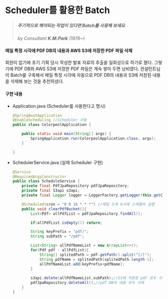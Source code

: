 # Scheduler를 활용한 Batch

> ##### 주기적으로 해야되는 작업이 있다면 Batch를 사용해 보세요
>
> *by Consultant **K.M.Park** (1976~)*



#### 매일 특정 시각에 PDF DB의 내용과 AWS S3에 저장한 PDF 파일 삭제

회원이 없기에 초기 기획 당시 작성한 발표 자료의 추출을 일회성으로 하기로 했다. 그렇기에 PDF DB와 AWS S3에 저장한 PDF 파일은 계속 쌓아 두면 낭비였다. 컨설턴트님이 Batch를 구축해서 매일 특정 시각에 자동으로 PDF DB의 내용과 S3에 저장된 내용을 삭제해 보는 것을 추천하셨다.



#### 구현 내용

- Application.java (Scheduler를 사용한다고 명시)

  ```java
  @SpringBootApplication
  @EnableScheduling //Scheduler 사용
  public class ColorpoolApplication {
  
      public static void main(String[] args) {
          SpringApplication.run(ColorpoolApplication.class, args);
      }
  
  }
  ```

- SchedulerService.java (실제 Scheduler 구현)

  ```java
  @Service
  @RequiredArgsConstructor
  public class ScheduleService {
      private final PdfJpaRepository pdfJpaRepository;
      private final S3api s3api;
      private final Logger logger = LoggerFactory.getLogger(this.getClass());
  
      @Scheduled(cron = "0 0 18 * * *") //매일 오후 6시에 스케줄러 실행
      public void clearPdfBucket(){
          List<Pdf> allPdfList = pdfJpaRepository.findAll();
  
          if(allPdfList.isEmpty()) return;
  
          String keyPrefix = "pdf/";
          String subPath = "/pdf";
  
          List<String> allPdfNameList = new ArrayList<>();
          for(Pdf pdf : allPdfList){
              String[] splitedPath = pdf.getPath().split("[/]");
              String pdfName = splitedPath[splitedPath.length-1];
              allPdfNameList.add(keyPrefix+pdfName);
          }
          
          s3api.delete(allPdfNameList,subPath);//S3에 저장된 pdf 모두 삭제
          pdfJpaRepository.deleteAll();//pdf DB의 내용 모두 삭제
      }
  }
  ```

  